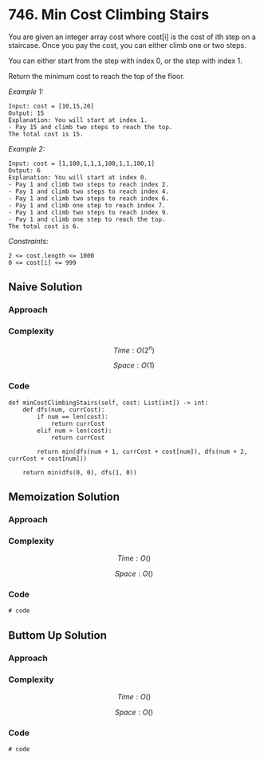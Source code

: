 # 746. Min Cost Climbing Stairs
You are given an integer array cost where cost[i] is the cost of ith step on a staircase. Once you pay the cost, you can either climb one or two steps.

You can either start from the step with index 0, or the step with index 1.

Return the minimum cost to reach the top of the floor.

*Example 1:*

```
Input: cost = [10,15,20]
Output: 15
Explanation: You will start at index 1.
- Pay 15 and climb two steps to reach the top.
The total cost is 15.
```

*Example 2:*

```
Input: cost = [1,100,1,1,1,100,1,1,100,1]
Output: 6
Explanation: You will start at index 0.
- Pay 1 and climb two steps to reach index 2.
- Pay 1 and climb two steps to reach index 4.
- Pay 1 and climb two steps to reach index 6.
- Pay 1 and climb one step to reach index 7.
- Pay 1 and climb two steps to reach index 9.
- Pay 1 and climb one step to reach the top.
The total cost is 6.
```

*Constraints:*

```
2 <= cost.length <= 1000
0 <= cost[i] <= 999
```

## Naive Solution

### Approach
<!-- Describe your approach to solving the problem. -->

### Complexity
$$Time: O(2^n)$$

$$Space: O(1)$$

### Code
```
def minCostClimbingStairs(self, cost: List[int]) -> int:
    def dfs(num, currCost):
        if num == len(cost):
            return currCost
        elif num > len(cost):
            return currCost
        
        return min(dfs(num + 1, currCost + cost[num]), dfs(num + 2, currCost + cost[num]))
                
    return min(dfs(0, 0), dfs(1, 0))
```

## Memoization Solution

### Approach
<!-- Describe your approach to solving the problem. -->

### Complexity
$$Time: O()$$

$$Space: O()$$

### Code
```
# code
```

## Buttom Up Solution

### Approach
<!-- Describe your approach to solving the problem. -->

### Complexity
$$Time: O()$$

$$Space: O()$$

### Code
```
# code
```